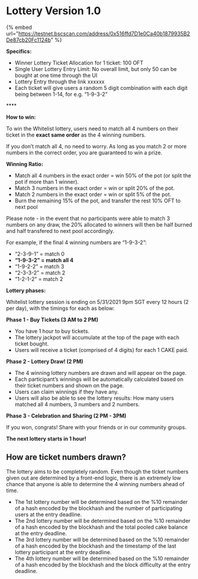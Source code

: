 # Lottery Version 1.0

{% embed url="https://testnet.bscscan.com/address/0x516ffd7D1e0Ca40b1879935B2De87cb20Fc1124b" %}





**Specifics:**

* Winner Lottery Ticket Allocation for 1 ticket: 100 OFT
* Single User Lottery Entry Limit: No overall limit, but only 50 can be bought at one time through the UI
* Lottery Entry through the link xxxxxx
* Each ticket will give users a random 5 digit combination with each digit being between 1-14, for e.g. “1-9-3-2”

\*\*\*\*

**How to win:**

To win the Whitelist lottery, users need to match all 4 numbers on their ticket in the **exact same order** as the 4 winning numbers.

If you don’t match all 4, no need to worry. As long as you match 2 or more numbers in the correct order, you are guaranteed to win a prize.  


**Winning Ratio:**

* Match all 4 numbers in the exact order = win 50% of the pot \(or split the pot if more than 1 winner\). 
* Match 3 numbers in the exact order = win or split 20% of the pot.
* Match 2 numbers in the exact order = win or split 5% of the pot.
* Burn the remaining 15% of the pot, and transfer the rest 10% OFT to next pool

Please note - in the event that no participants were able to match 3 numbers on any draw, the 20% allocated to winners will then be half burned and half transfered to next pool accordingly.

For example, if the final 4 winning numbers are “1-9-3-2”:  


* “2-3-9-1” = match 0
* **“1-9-3-2” = match all 4**
* “1-9-2-2” = match 3
* “2-3-3-2” = match 2
* “1-2-1-2” = match 2



**Lottery phases:**  


Whitelist lottery session is ending on 5/31/2021 9pm SGT every 12 hours \(2 per day\), with the timings for each as below:  


**Phase 1 - Buy Tickets \(3 AM to 2 PM\)**

* You have 1 hour to buy tickets. 
* The lottery jackpot will accumulate at the top of the page with each ticket bought.
* Users will receive a ticket \(comprised of 4 digits\) for each 1 CAKE paid.

**Phase 2 - Lottery Draw! \(2 PM\)**

* The 4 winning lottery numbers are drawn and will appear on the page. 
* Each participant’s winnings will be automatically calculated based on their ticket numbers and shown on the page.
* Users can claim winnings if they have any.
* Users will also be able to see the lottery results: How many users matched all 4 numbers, 3 numbers and 2 numbers. 

**Phase 3 - Celebration and Sharing \(2 PM - 3PM\)**

If you won, congrats! Share with your friends or in our community groups.

**The next lottery starts in 1 hour!**

## **How are ticket numbers drawn?**

The lottery aims to be completely random. Even though the ticket numbers given out are determined by a front-end logic, there is an extremely low chance that anyone is able to determine the 4 winning numbers ahead of time.  


* The 1st lottery number will be determined based on the %10 remainder of a hash encoded by the blockhash and the number of participating users at the entry deadline.
* The 2nd lottery number will be determined based on the %10 remainder of a hash encoded by the blockhash and the total pooled cake balance at the entry deadline.
* The 3rd lottery number will be determined based on the %10 remainder of a hash encoded by the blockhash and the timestamp of the last lottery participant at the entry deadline.
* The 4th lottery number will be determined based on the %10 remainder of a hash encoded by the blockhash and the block difficulty at the entry deadline.

